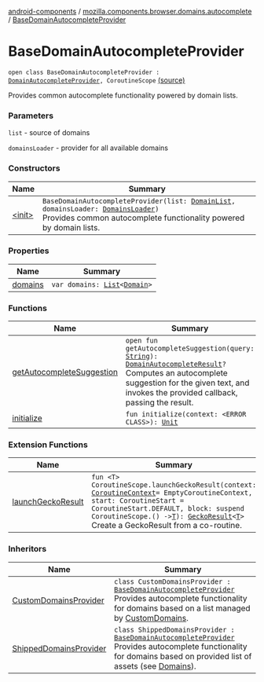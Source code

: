 [android-components](../../index.md) / [mozilla.components.browser.domains.autocomplete](../index.md) / [BaseDomainAutocompleteProvider](./index.md)

# BaseDomainAutocompleteProvider

`open class BaseDomainAutocompleteProvider : `[`DomainAutocompleteProvider`](../-domain-autocomplete-provider/index.md)`, CoroutineScope` [(source)](https://github.com/mozilla-mobile/android-components/blob/master/components/browser/domains/src/main/java/mozilla/components/browser/domains/autocomplete/Providers.kt#L48)

Provides common autocomplete functionality powered by domain lists.

### Parameters

`list` - source of domains

`domainsLoader` - provider for all available domains

### Constructors

| Name | Summary |
|---|---|
| [&lt;init&gt;](-init-.md) | `BaseDomainAutocompleteProvider(list: `[`DomainList`](../-domain-list/index.md)`, domainsLoader: `[`DomainsLoader`](../-domains-loader.md)`)`<br>Provides common autocomplete functionality powered by domain lists. |

### Properties

| Name | Summary |
|---|---|
| [domains](domains.md) | `var domains: `[`List`](https://kotlinlang.org/api/latest/jvm/stdlib/kotlin.collections/-list/index.html)`<`[`Domain`](../../mozilla.components.browser.domains/-domain/index.md)`>` |

### Functions

| Name | Summary |
|---|---|
| [getAutocompleteSuggestion](get-autocomplete-suggestion.md) | `open fun getAutocompleteSuggestion(query: `[`String`](https://kotlinlang.org/api/latest/jvm/stdlib/kotlin/-string/index.html)`): `[`DomainAutocompleteResult`](../-domain-autocomplete-result/index.md)`?`<br>Computes an autocomplete suggestion for the given text, and invokes the provided callback, passing the result. |
| [initialize](initialize.md) | `fun initialize(context: <ERROR CLASS>): `[`Unit`](https://kotlinlang.org/api/latest/jvm/stdlib/kotlin/-unit/index.html) |

### Extension Functions

| Name | Summary |
|---|---|
| [launchGeckoResult](../../mozilla.components.browser.engine.gecko/kotlinx.coroutines.-coroutine-scope/launch-gecko-result.md) | `fun <T> CoroutineScope.launchGeckoResult(context: `[`CoroutineContext`](https://kotlinlang.org/api/latest/jvm/stdlib/kotlin.coroutines/-coroutine-context/index.html)` = EmptyCoroutineContext, start: CoroutineStart = CoroutineStart.DEFAULT, block: suspend CoroutineScope.() -> `[`T`](../../mozilla.components.browser.engine.gecko/kotlinx.coroutines.-coroutine-scope/launch-gecko-result.md#T)`): `[`GeckoResult`](https://mozilla.github.io/geckoview/javadoc/mozilla-central/org/mozilla/geckoview/GeckoResult.html)`<`[`T`](../../mozilla.components.browser.engine.gecko/kotlinx.coroutines.-coroutine-scope/launch-gecko-result.md#T)`>`<br>Create a GeckoResult from a co-routine. |

### Inheritors

| Name | Summary |
|---|---|
| [CustomDomainsProvider](../-custom-domains-provider/index.md) | `class CustomDomainsProvider : `[`BaseDomainAutocompleteProvider`](./index.md)<br>Provides autocomplete functionality for domains based on a list managed by [CustomDomains](../../mozilla.components.browser.domains/-custom-domains/index.md). |
| [ShippedDomainsProvider](../-shipped-domains-provider/index.md) | `class ShippedDomainsProvider : `[`BaseDomainAutocompleteProvider`](./index.md)<br>Provides autocomplete functionality for domains based on provided list of assets (see [Domains](../../mozilla.components.browser.domains/-domains/index.md)). |
